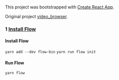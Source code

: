 This project was bootstrapped with [Create React App](https://github.com/facebookincubator/create-react-app).

Original project [video_browser](https://github.com/StephenGrider/ReduxCasts/tree/master/video_browser).

### 1 [Install Flow](https://github.com/luciotbc/react-cwb4-flow-examples/pull/1)
#### Install Flow
`yarn add --dev flow-bin`
`yarn run flow init`
#### Run Flow
`yarn flow`


